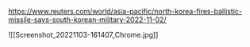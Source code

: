 
https://www.reuters.com/world/asia-pacific/north-korea-fires-ballistic-missile-says-south-korean-military-2022-11-02/


![[Screenshot_20221103-161407_Chrome.jpg]]